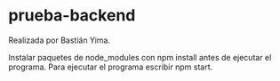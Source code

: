 # prueba-backend
Realizada por Bastián Yima.

Instalar paquetes de node_modules con npm install antes de ejecutar el programa. Para ejecutar el programa escribir npm start.
